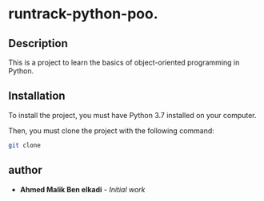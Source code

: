 # runtrack-python-poo.

## Description

This is a project to learn the basics of object-oriented programming in Python.

## Installation

To install the project, you must have Python 3.7 installed on your computer.

Then, you must clone the project with the following command:

```bash 
git clone 
```

## author

* **Ahmed Malik Ben elkadi** - *Initial work*


